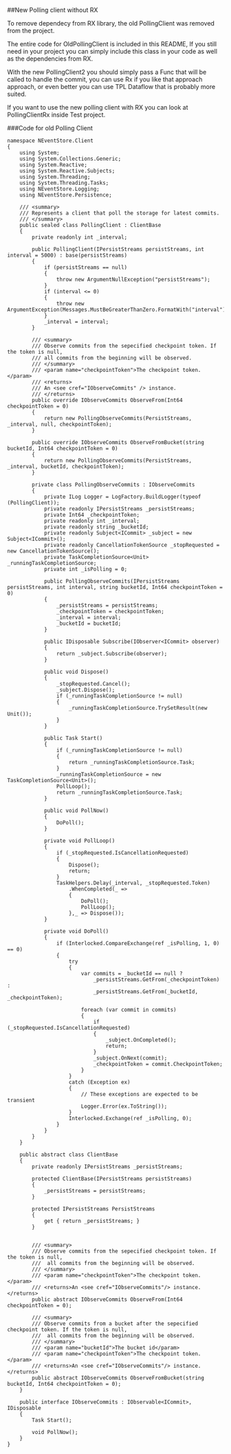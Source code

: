 ##New Polling client without RX	

To remove dependecy from RX library, the old PollingClient was removed from the project. 

The entire code for OldPollingClient is included in this README, If you still need in your project you can simply include this class in your code as well as the dependencies from RX.

With the new PollingClient2 you should simply pass a Func that will be called to handle the commit, you can use Rx if you like that approach approach, or even better you can use TPL Dataflow that is probably more suited.

If you want to use the new polling client with RX you can look at PollingClientRx inside Test project.

###Code for old Polling Client
	
	namespace NEventStore.Client
	{
	    using System;
	    using System.Collections.Generic;
	    using System.Reactive;
	    using System.Reactive.Subjects;
	    using System.Threading;
	    using System.Threading.Tasks;
	    using NEventStore.Logging;
	    using NEventStore.Persistence;
	
	    /// <summary>
	    /// Represents a client that poll the storage for latest commits.
	    /// </summary>
	    public sealed class PollingClient : ClientBase
	    {
	        private readonly int _interval;
	
	        public PollingClient(IPersistStreams persistStreams, int interval = 5000) : base(persistStreams)
	        {
	            if (persistStreams == null)
	            {
	                throw new ArgumentNullException("persistStreams");
	            }
	            if (interval <= 0)
	            {
	                throw new ArgumentException(Messages.MustBeGreaterThanZero.FormatWith("interval"));
	            }
	            _interval = interval;
	        }
	
	        /// <summary>
	        /// Observe commits from the sepecified checkpoint token. If the token is null,
	        /// all commits from the beginning will be observed.
	        /// </summary>
	        /// <param name="checkpointToken">The checkpoint token.</param>
	        /// <returns>
	        /// An <see cref="IObserveCommits" /> instance.
	        /// </returns>
	        public override IObserveCommits ObserveFrom(Int64 checkpointToken = 0)
	        {
	            return new PollingObserveCommits(PersistStreams, _interval, null, checkpointToken);
	        }
	
	        public override IObserveCommits ObserveFromBucket(string bucketId, Int64 checkpointToken = 0)
	        {
	            return new PollingObserveCommits(PersistStreams, _interval, bucketId, checkpointToken);
	        }
	
	        private class PollingObserveCommits : IObserveCommits
	        {
	            private ILog Logger = LogFactory.BuildLogger(typeof (PollingClient));
	            private readonly IPersistStreams _persistStreams;
	            private Int64 _checkpointToken;
	            private readonly int _interval;
	            private readonly string _bucketId;
	            private readonly Subject<ICommit> _subject = new Subject<ICommit>();
	            private readonly CancellationTokenSource _stopRequested = new CancellationTokenSource();
	            private TaskCompletionSource<Unit> _runningTaskCompletionSource;
	            private int _isPolling = 0;
	
	            public PollingObserveCommits(IPersistStreams persistStreams, int interval, string bucketId, Int64 checkpointToken = 0)
	            {
	                _persistStreams = persistStreams;
	                _checkpointToken = checkpointToken;
	                _interval = interval;
	                _bucketId = bucketId;
	            }
	
	            public IDisposable Subscribe(IObserver<ICommit> observer)
	            {
	                return _subject.Subscribe(observer);
	            }
	
	            public void Dispose()
	            {
	                _stopRequested.Cancel();
	                _subject.Dispose();
	                if (_runningTaskCompletionSource != null)
	                {
	                    _runningTaskCompletionSource.TrySetResult(new Unit());
	                }
	            }
	
	            public Task Start()
	            {
	                if (_runningTaskCompletionSource != null)
	                {
	                    return _runningTaskCompletionSource.Task;
	                }
	                _runningTaskCompletionSource = new TaskCompletionSource<Unit>();
	                PollLoop();
	                return _runningTaskCompletionSource.Task;
	            }
	
	            public void PollNow()
	            {
	                DoPoll();
	            }
	
	            private void PollLoop()
	            {
	                if (_stopRequested.IsCancellationRequested)
	                {
	                    Dispose();
	                    return;
	                }
	                TaskHelpers.Delay(_interval, _stopRequested.Token)
	                    .WhenCompleted(_ =>
	                    {
	                        DoPoll();
	                        PollLoop();
	                    },_ => Dispose());
	            }
	
	            private void DoPoll()
	            {
	                if (Interlocked.CompareExchange(ref _isPolling, 1, 0) == 0)
	                {
	                    try
	                    {
	                        var commits = _bucketId == null ? 
	                            _persistStreams.GetFrom(_checkpointToken) :
	                            _persistStreams.GetFrom(_bucketId, _checkpointToken);
	
	                        foreach (var commit in commits)
	                        {
	                            if (_stopRequested.IsCancellationRequested)
	                            {
	                                _subject.OnCompleted();
	                                return;
	                            }
	                            _subject.OnNext(commit);
	                            _checkpointToken = commit.CheckpointToken;
	                        }
	                    }
	                    catch (Exception ex)
	                    {
	                        // These exceptions are expected to be transient
	                        Logger.Error(ex.ToString());
	                    }
	                    Interlocked.Exchange(ref _isPolling, 0);
	                }
	            }
	        }
	    }
	
	    public abstract class ClientBase
	    {
	        private readonly IPersistStreams _persistStreams;
	
	        protected ClientBase(IPersistStreams persistStreams)
	        {
	            _persistStreams = persistStreams;
	        }
	
	        protected IPersistStreams PersistStreams
	        {
	            get { return _persistStreams; }
	        }
	
	
	        /// <summary>
	        /// Observe commits from the sepecified checkpoint token. If the token is null,
	        ///  all commits from the beginning will be observed.
	        /// </summary>
	        /// <param name="checkpointToken">The checkpoint token.</param>
	        /// <returns>An <see cref="IObserveCommits"/> instance.</returns>
	        public abstract IObserveCommits ObserveFrom(Int64 checkpointToken = 0);
	
	        /// <summary>
	        /// Observe commits from a bucket after the sepecified checkpoint token. If the token is null,
	        ///  all commits from the beginning will be observed.
	        /// </summary>
	        /// <param name="bucketId">The bucket id</param>
	        /// <param name="checkpointToken">The checkpoint token.</param>
	        /// <returns>An <see cref="IObserveCommits"/> instance.</returns>
	        public abstract IObserveCommits ObserveFromBucket(string bucketId, Int64 checkpointToken = 0);
	    }
	
	    public interface IObserveCommits : IObservable<ICommit>, IDisposable
	    {
	        Task Start();
	
	        void PollNow();
	    }
	}

